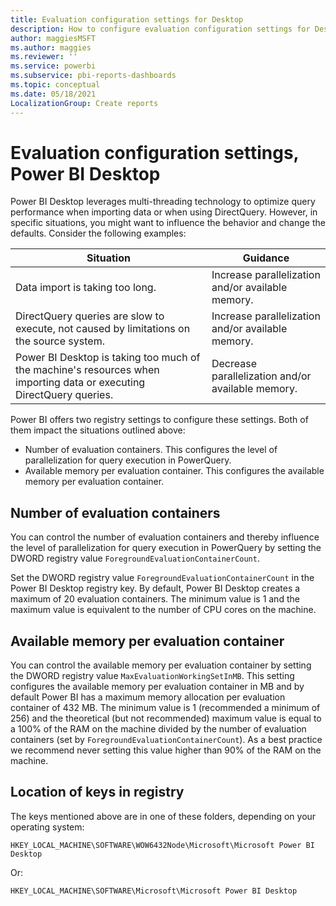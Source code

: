```yaml
---
title: Evaluation configuration settings for Desktop
description: How to configure evaluation configuration settings for Desktop in the registry
author: maggiesMSFT
ms.author: maggies
ms.reviewer: ''
ms.service: powerbi
ms.subservice: pbi-reports-dashboards
ms.topic: conceptual
ms.date: 05/18/2021
LocalizationGroup: Create reports
---
```

# Evaluation configuration settings, Power BI Desktop

Power BI Desktop leverages multi-threading technology to optimize query performance when importing data or when using DirectQuery. However, in specific situations, you might want to influence the behavior and change the defaults. Consider the following examples:

|Situation|Guidance|
|-|-|
|Data import is taking too long.|Increase parallelization and/or available memory.|
|DirectQuery queries are slow to execute, not caused by limitations on the source system.|Increase parallelization and/or available memory.|
|Power BI Desktop is taking too much of the machine's resources when importing data or executing DirectQuery queries.|Decrease parallelization and/or available memory.|

Power BI offers two registry settings to configure these settings. Both of them impact the situations outlined above:

- Number of evaluation containers. This configures the level of parallelization for query execution in PowerQuery.
- Available memory per evaluation container. This configures the available memory per evaluation container.

## Number of evaluation containers

You can control the number of evaluation containers and thereby influence the level of parallelization for query execution in PowerQuery by setting the DWORD registry value `ForegroundEvaluationContainerCount`.

Set the DWORD registry value `ForegroundEvaluationContainerCount` in the Power BI Desktop registry key. By default, Power BI Desktop creates a maximum of 20 evaluation containers.
The minimum value is 1 and the maximum value is equivalent to the number of CPU cores on the machine.

## Available memory per evaluation container

You can control the available memory per evaluation container by setting the DWORD registry value `MaxEvaluationWorkingSetInMB`. This setting configures the available memory per evaluation container in MB and by default Power BI has a maximum memory allocation per evaluation container of 432 MB.
The minimum value is 1 (recommended a minimum of 256) and the theoretical (but not recommended) maximum value is equal to a 100% of the RAM on the machine divided by the number of evaluation containers (set by `ForegroundEvaluationContainerCount`). As a best practice we recommend never setting this value higher than 90% of the RAM on the machine.

## Location of keys in registry

The keys mentioned above are in one of these folders, depending on your operating system:

```
HKEY_LOCAL_MACHINE\SOFTWARE\WOW6432Node\Microsoft\Microsoft Power BI Desktop
```

Or:

```
HKEY_LOCAL_MACHINE\SOFTWARE\Microsoft\Microsoft Power BI Desktop
```

